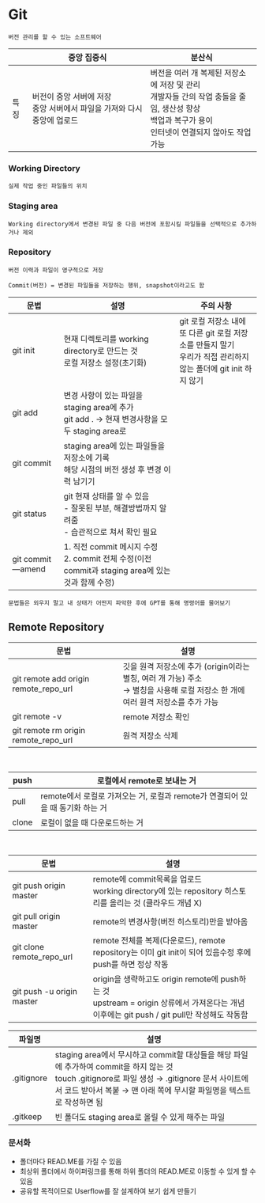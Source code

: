# Git
    버전 관리를 할 수 있는 소프트웨어

|  | 중앙 집중식 | 분산식 |
| --- | --- | --- |
| 특징 | 버전이 중앙 서버에 저장 <br> 중앙 서버에서 파일을 가져와 다시 중앙에 업로드  | 버전을 여러 개 복제된 저장소에 저장 및 관리 <br> 개발자들 간의 작업 충돌을 줄임, 생산성 향상 <br> 백업과 복구가 용이 <br> 인터넷이 연결되지 않아도 작업 가능 |

### Working Directory
    실제 작업 중인 파일들의 위치

### Staging area
    Working directory에서 변경된 파일 중 다음 버전에 포함시킬 파일들을 선택적으로 추가하거나 제외

### Repository
    버전 이력과 파일이 영구적으로 저장

    Commit(버전) = 변경된 파일들을 저장하는 행위, snapshot이라고도 함

| 문법 | 설명 | 주의 사항 |
| --- | --- | --- |
| git init | 현재 디렉토리를 working directory로 만드는 것 <br> 로컬 저장소 설정(초기화) | git 로컬 저장소 내에 또 다른 git 로컬 저장소를 만들지 말기 <br> 우리가 직접 관리하지 않는 폴더에 git init 하지 않기 |
| git add | 변경 사항이 있는 파일을 staging area에 추가 <br> git add . → 현재 변경사항을 모두 staging area로 |  |
| git commit | staging area에 있는 파일들을 저장소에 기록 <br> 해당 시점의 버전 생성 후 변경 이력 남기기 |  |
| git status | git 현재 상태를 알 수 있음 <br> - 잘못된 부분, 해결방법까지 알려줌 <br> - 습관적으로 쳐서 확인 필요 |  |
| git commit —amend | 1. 직전 commit 메시지 수정 <br> 2. commit 전체 수정(이전 commit과 staging area에 있는 것과 함께 수정) |  |

    문법들은 외우지 말고 내 상태가 어떤지 파악한 후에 GPT를 통해 명령어를 물어보기

## Remote Repository
| 문법 | 설명 |
| --- | --- |
| git remote add origin remote_repo_url | 깃을 원격 저장소에 추가 (origin이라는 별칭, 여러 개 가능) 주소 <br> → 별칭을 사용해 로컬 저장소 한 개에 여러 원격 저장소를 추가 가능 |
| git remote -v | remote 저장소 확인 |
| git remote rm origin remote_repo_url | 원격 저장소 삭제 |

<br>

| push | 로컬에서 remote로 보내는 거 |
| --- | --- |
| pull | remote에서 로컬로 가져오는 거, 로컬과 remote가 연결되어 있을 때 동기화 하는 거 |
| clone | 로컬이 없을 때 다운로드하는 거 |

 <br> 

| 문법 | 설명 |
| --- | --- |
| git push origin master | remote에 commit목록을 업로드 <br> working directory에 있는 repository 히스토리를 올리는 것 (클라우드 개념 X) |
| git pull origin master | remote의 변경사항(버전 히스토리)만을 받아옴 |
| git clone remote_repo_url | remote 전체를 복제(다운로드), remote repository는 이미 git init이 되어 있음수정 후에 push를 하면 정상 작동 |
| git push -u origin master | origin을 생략하고도 origin remote에 push하는 것 <br> upstream = origin 상류에서 가져온다는 개념 <br> 이후에는 git push / git pull만 작성해도 작동함 |

| 파일명 | 설명 |
| --- | --- |
| .gitignore | staging area에서 무시하고 commit할 대상들을 해당 파일에 추가하여 commit을 하지 않는 것 <br> touch .gitignore로 파일 생성 → .gitignore 문서 사이트에서 코드 받아서 복붙 → 맨 아래 쪽에 무시할 파일명을 텍스트로 작성하면 됨 |
| .gitkeep | 빈 폴더도 staging area로 올릴 수 있게 해주는 파일 |

### 문서화
- 폴더마다 READ.ME를 가질 수 있음
- 최상위 폴더에서 하이퍼링크를 통해 하위 폴더의 READ.ME로 이동할 수 있게 할 수 있음
- 공유할 목적이므로 Userflow를 잘 설계하여 보기 쉽게 만들기